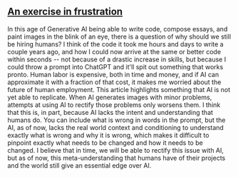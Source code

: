 ## [An exercise in frustration](https://www.aiweirdness.com/an-exercise-in-frustration/)


In this age of Generative AI being able to write code, compose essays, and paint images in the blink of an eye, there is a question of why should we still be hiring humans? I think of the code it took me hours and days to write a couple years ago, and how I could now arrive at the same or better code within seconds -- not because of a drastic increase in skills, but because I could throw a prompt into ChatGPT and it'll spit out something that works pronto. Human labor is expensive, both in time and money, and if AI can approximate it with a fraction of that cost, it makes me worried about the future of human employment. This article highlights something that AI is not yet able to replicate. When AI generates images with minor problems, attempts at using AI to rectify those problems only worsens them. I think that this is, in part, because AI lacks the intent and understanding that humans do. You can include what is wrong in words in the prompt, but the AI, as of now, lacks the real world context and conditioning to understand exactly what is wrong and why it is wrong, which makes it difficult to pinpoint exactly what needs to be changed and how it needs to be changed. I believe that in time, we will be able to rectify this issue with AI, but as of now, this meta-understanding that humans have of their projects and the world still give an essential edge over AI.
